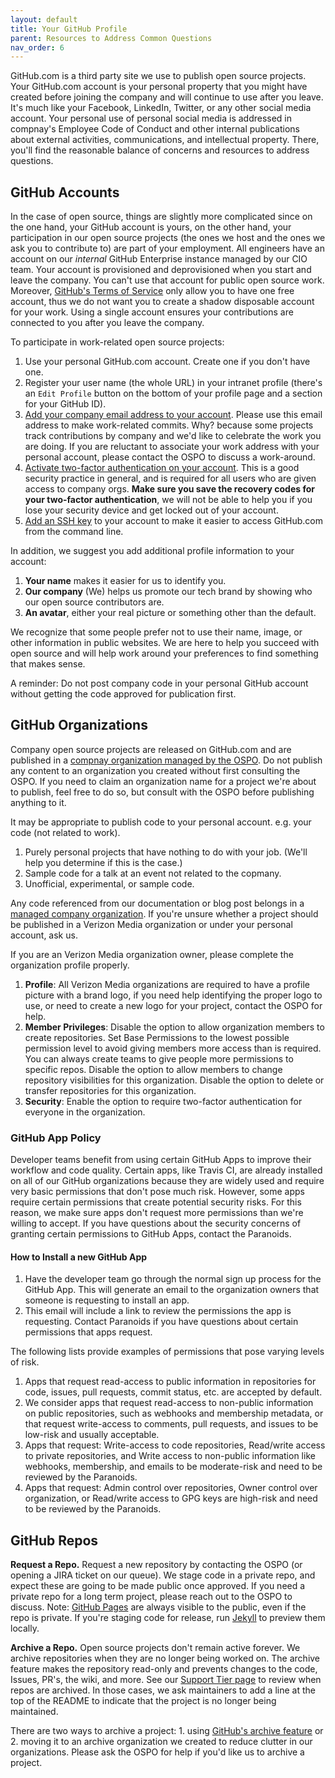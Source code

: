 ```yaml
---
layout: default
title: Your GitHub Profile
parent: Resources to Address Common Questions
nav_order: 6
---
```


GitHub.com is a third party site we use to publish open source projects. Your GitHub.com account is your personal property that you might have created before joining the company and will continue to use after you leave. It's much like your Facebook, LinkedIn, Twitter, or any other social media account. Your personal use of personal social media is addressed in compnay's Employee Code of Conduct and other internal publications about external activities, communications, and intellectual property. There, you'll find the reasonable balance of concerns and resources to address questions. 

## GitHub Accounts

In the case of open source, things are slightly more complicated since on the one hand, your GitHub account is yours, on the other hand, your participation in our open source projects (the ones we host and the ones we ask you to contribute to) are part of your employment. All engineers have an account on our _internal_ GitHub Enterprise instance managed by our CIO team. Your account is provisioned and deprovisioned when you start and leave the company. You can't use that account for public open source work. Moreover, [GitHub's Terms of Service](https://help.github.com/en/github/site-policy/github-terms-of-service#b-account-terms) only allow you to have one free account, thus we do not want you to create a shadow disposable account for your work. Using a single account ensures your contributions are connected to you after you leave the company.

To participate in work-related open source projects:
1. Use your personal GitHub.com account. Create one if you don't have one. 
1. Register your user name (the whole URL) in your intranet profile (there's an `Edit Profile` button on the bottom of your profile page and a section for your GitHub ID).
1. [Add your company email address to your account](https://github.com/settings/emails). Please use this email address to make work-related commits. Why? because some projects track contributions by company and we'd like to celebrate the work you are doing. If you are reluctant to associate your work address with your personal account, please contact the OSPO to discuss a work-around.
1. [Activate two-factor authentication on your account](https://github.com/settings/security). This is a good security practice in general, and is required for all users who are given access to company orgs. **Make sure you save the recovery codes for your two-factor authentication**, we will not be able to help you if you lose your security device and get locked out of your account.
1. [Add an SSH key](https://github.com/settings/keys) to your account to make it easier to access GitHub.com from the command line.

In addition, we suggest you add additional profile information to your account:
1. **Your name** makes it easier for us to identify you.
1. **Our company** (We) helps us promote our tech brand by showing who our open source contributors are.
1. **An avatar**, either your real picture or something other than the default. 

We recognize that some people prefer not to use their name, image, or other information in public websites. We are here to help you succeed with open source and will help work around your preferences to find something that makes sense. 

A reminder: Do not post company code in your personal GitHub account without getting the code approved for publication first.

## GitHub Organizations

Company open source projects are released on GitHub.com and are published in a [compnay organization managed by the OSPO](../resources/resources-external.md). Do not publish any content to an organization you created without first consulting the OSPO. If you need to claim an organization name for a project we're about to publish, feel free to do so, but consult with the OSPO before publishing anything to it. 

It may be appropriate to publish code to your personal account. e.g. your code (not related to work).
1. Purely personal projects that have nothing to do with your job. (We'll help you determine if this is the case.)
1. Sample code for a talk at an event not related to the copmany.
1. Unofficial, experimental, or sample code.

Any code referenced from our documentation or blog post belongs in a [managed company organization](../resources/resources-external.md). If you're unsure whether a project should be published in a Verizon Media organization or under your personal account, ask us.

If you are an Verizon Media organization owner, please complete the organization profile properly.
1. **Profile**: All Verizon Media organizations are required to have a profile picture with a brand logo, if you need help identifying the proper logo to use, or need to create a new logo for your project, contact the OSPO for help.  
1. **Member Privileges**: Disable the option to allow organization members to create repositories. Set Base Permissions to the lowest possible permission level to avoid giving members more access than is required. You can always create teams to give people more permissions to specific repos. Disable the option to allow members to change repository visibilities for this organization. Disable the option to delete or transfer repositories for this organization.
1. **Security**: Enable the option to require two-factor authentication for everyone in the organization.

### GitHub App Policy

Developer teams benefit from using certain GitHub Apps to improve their workflow and code quality. Certain apps, like Travis CI, are already installed on all of our GitHub organizations because they are widely used and require very basic permissions that don't pose much risk. However, some apps require certain permissions that create potential security risks. For this reason, we make sure apps don't request more permissions than we're willing to accept. If you have questions about the security concerns of granting certain permissions to GitHub Apps, contact the Paranoids.

#### How to Install a new GitHub App

1. Have the developer team go through the normal sign up process for the GitHub App. This will generate an email to the organization owners that someone is requesting to install an app.
1. This email will include a link to review the permissions the app is requesting. Contact Paranoids if you have questions about certain permissions that apps request.

The following lists provide examples of permissions that pose varying levels of risk.

1. Apps that request read-access to public information in repositories for code, issues, pull requests, commit status, etc. are accepted by default.
1. We consider apps that request read-access to non-public information on public repositories, such as webhooks and membership metadata, or that request write-access to comments, pull requests, and issues to be low-risk and usually acceptable.
1. Apps that request: Write-access to code repositories, Read/write access to private repositories, and Write access to non-public information like webhooks, membership, and emails to be moderate-risk and need to be reviewed by the Paranoids.
1. Apps that request: Admin control over repositories, Owner control over organization, or Read/write access to GPG keys are high-risk and need to be reviewed by the Paranoids. 

## GitHub Repos
**Request a Repo.** Request a new repository by contacting the OSPO (or opening a JIRA ticket on our queue). We stage code in a private repo, and expect these are going to be made public once approved. If you need a private repo for a long term project, please reach out to the OSPO to discuss. Note: [GitHub Pages](https://help.github.com/en/github/working-with-github-pages/about-github-pages#project-pages-sites) are always visible to the public, even if the repo is private. If you're staging code for release, run [Jekyll](https://jekyllrb.com/) to preview them locally.

**Archive a Repo.** Open source projects don't remain active forever. We archive repositories when they are no longer being worked on. The archive feature makes the repository read-only and prevents changes to the code, Issues, PR's, the wiki, and more. See our [Support Tier page](../promoting/support.md#tier-4-archived-projects) to review when repos are archived. In those cases, we ask maintainers to add a line at the top of the README to indicate that the project is no longer being maintained. 

There are two ways to archive a project: 1. using [GitHub's archive feature](https://help.github.com/en/github/creating-cloning-and-archiving-repositories/about-archiving-repositories) or 2. moving it to an archive organization we created to reduce clutter in our organizations. Please ask the OSPO for help if you'd like us to archive a project.
